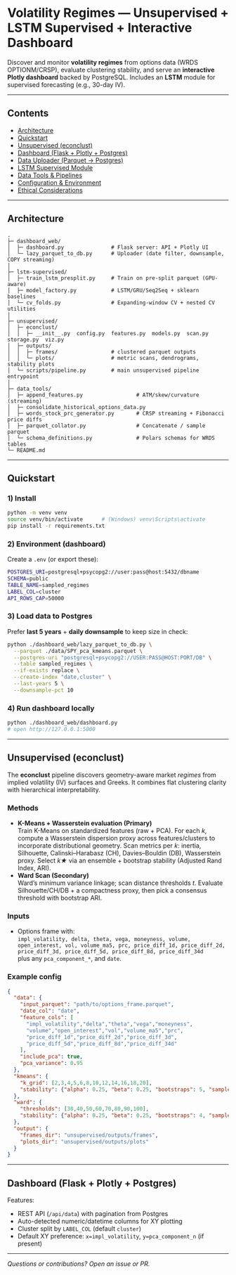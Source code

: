 # Volatility Regimes — Unsupervised + LSTM Supervised + Interactive Dashboard

Discover and monitor **volatility regimes** from options data (WRDS OPTIONM/CRSP), evaluate clustering stability, and serve an **interactive Plotly dashboard** backed by PostgreSQL. Includes an **LSTM** module for supervised forecasting (e.g., 30-day IV).

---

## Contents
- [Architecture](#architecture)
- [Quickstart](#quickstart)
- [Unsupervised (econclust)](#unsupervised-econclust)
- [Dashboard (Flask + Plotly + Postgres)](#dashboard-flask--plotly--postgres)
- [Data Uploader (Parquet → Postgres)](#data-uploader-parquet--postgres)
- [LSTM Supervised Module](#lstm-supervised-module)
- [Data Tools & Pipelines](#data-tools--pipelines)
- [Configuration & Environment](#configuration--environment)
- [Ethical Considerations](#ethical-considerations)

---

## Architecture

```
.
├─ dashboard_web/
│  ├─ dashboard.py               # Flask server: API + Plotly UI
│  └─ lazy_parquet_to_db.py      # Uploader (date filter, downsample, COPY streaming)
│
├─ lstm-supervised/
│  ├─ train_lstm_presplit.py     # Train on pre-split parquet (GPU-aware)
│  ├─ model_factory.py           # LSTM/GRU/Seq2Seq + sklearn baselines
│  └─ cv_folds.py                # Expanding-window CV + nested CV utilities
│
├─ unsupervised/
│  ├─ econclust/
│  │  ├─ __init__.py  config.py  features.py  models.py  scan.py  storage.py  viz.py
│  ├─ outputs/
│  │  ├─ frames/                 # clustered parquet outputs
│  │  └─ plots/                  # metric scans, dendrograms, stability plots
│  └─ scripts/pipeline.py        # main unsupervised pipeline entrypoint
│
├─ data_tools/
│  ├─ append_features.py                 # ATM/skew/curvature (streaming)
│  ├─ consolidate_historical_options_data.py
│  ├─ words_stock_prc_generator.py       # CRSP streaming + Fibonacci price diffs
│  ├─ parquet_collator.py                # Concatenate / sample parquet
│  └─ schema_definitions.py              # Polars schemas for WRDS tables
└─ README.md
```

---

## Quickstart

### 1) Install
```bash
python -m venv venv
source venv/bin/activate      # (Windows) venv\Scripts\activate
pip install -r requirements.txt
```

### 2) Environment (dashboard)
Create a `.env` (or export these):
```bash
POSTGRES_URI=postgresql+psycopg2://user:pass@host:5432/dbname
SCHEMA=public
TABLE_NAME=sampled_regimes
LABEL_COL=cluster
API_ROWS_CAP=50000
```

### 3) Load data to Postgres
Prefer **last 5 years** + **daily downsample** to keep size in check:
```bash
python ./dashboard_web/lazy_parquet_to_db.py \
  --parquet ./data/SPY_pca_kmeans.parquet \
  --postgres-uri "postgresql+psycopg2://USER:PASS@HOST:PORT/DB" \
  --table sampled_regimes \
  --if-exists replace \
  --create-index "date,cluster" \
  --last-years 5 \
  --downsample-pct 10
```

### 4) Run dashboard locally
```bash
python ./dashboard_web/dashboard.py
# open http://127.0.0.1:5000
```

---

## Unsupervised (econclust)

The **econclust** pipeline discovers geometry-aware market *regimes* from implied volatility (IV) surfaces and Greeks. It combines flat clustering clarity with hierarchical interpretability.

### Methods
- **K-Means + Wasserstein evaluation (Primary)**  
  Train K-Means on standardized features (raw + PCA). For each *k*, compute a Wasserstein dispersion proxy across features/clusters to incorporate distributional geometry. Scan metrics per *k*: inertia, Silhouette, Calinski–Harabasz (CH), Davies–Bouldin (DB), Wasserstein proxy. Select *k★* via an ensemble + bootstrap stability (Adjusted Rand Index, ARI).
- **Ward Scan (Secondary)**  
  Ward’s minimum variance linkage; scan distance thresholds *t*. Evaluate Silhouette/CH/DB + a compactness proxy, then pick a consensus threshold with bootstrap ARI.

### Inputs
- Options frame with:  
  `impl_volatility, delta, theta, vega, moneyness, volume, open_interest, vol, volume_ma5, prc, price_diff_1d, price_diff_2d, price_diff_3d, price_diff_5d, price_diff_8d, price_diff_34d`  
  plus any `pca_component_*`, and `date`.

### Example config
```json
{
  "data": {
    "input_parquet": "path/to/options_frame.parquet",
    "date_col": "date",
    "feature_cols": [
      "impl_volatility","delta","theta","vega","moneyness",
      "volume","open_interest","vol","volume_ma5","prc",
      "price_diff_1d","price_diff_2d","price_diff_3d",
      "price_diff_5d","price_diff_8d","price_diff_34d"
    ],
    "include_pca": true,
    "pca_variance": 0.95
  },
  "kmeans": {
    "k_grid": [2,3,4,5,6,8,10,12,14,16,18,20],
    "stability": {"alpha": 0.25, "beta": 0.25, "bootstraps": 5, "sample_frac": 0.7}
  },
  "ward": {
    "thresholds": [30,40,50,60,70,80,90,100],
    "stability": {"alpha": 0.25, "beta": 0.25, "bootstraps": 4, "sample_frac": 0.5}
  },
  "output": {
    "frames_dir": "unsupervised/outputs/frames",
    "plots_dir": "unsupervised/outputs/plots"
  }
}
```

---

## Dashboard (Flask + Plotly + Postgres)

Features:
- REST API (`/api/data`) with pagination from Postgres
- Auto-detected numeric/datetime columns for XY plotting
- Cluster split by `LABEL_COL` (default `cluster`)
- Default XY preference: `x=impl_volatility`, `y=pca_component_n` (if present)

---

*Questions or contributions? Open an issue or PR.*

